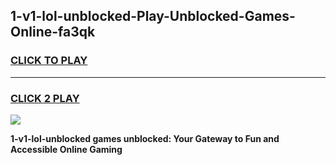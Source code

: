 
## 1-v1-lol-unblocked-Play-Unblocked-Games-Online-fa3qk
<h3>
<a href="https://premium76.site?title=1-v1-lol-unblocked&ref=25A">CLICK TO PLAY</a></h3>
<hr>

<h3>
<a href="https://premium76.site?title=1-v1-lol-unblocked&ref=25A">CLICK 2 PLAY</a>
  
</h3>

<a href="https://premium76.site?title=1-v1-lol-unblocked&ref=25A"><img src="https://clearcache.store/games.png"></a>


**1-v1-lol-unblocked games unblocked: Your Gateway to Fun and Accessible Online Gaming**

